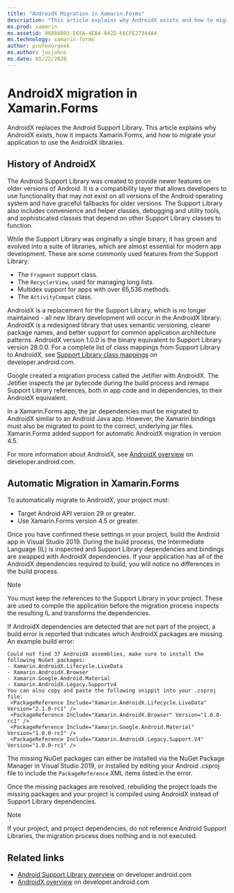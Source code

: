 ```yaml
---
title: "AndroidX Migration in Xamarin.Forms"
description: "This article explains why AndroidX exists and how to migrate to AndroidX in your Xamarin.Forms app."
ms.prod: xamarin
ms.assetid: 98884003-E65A-4EB4-842D-66CFE27344A4
ms.technology: xamarin-forms
author: profexorgeek
ms.author: jusjohns
ms.date: 01/22/2020
---
```


# AndroidX migration in Xamarin.Forms

AndroidX replaces the Android Support Library. This article explains why AndroidX exists, how it impacts Xamarin.Forms, and how to migrate your application to use the AndroidX libraries.

## History of AndroidX

The Android Support Library was created to provide newer features on older versions of Android. It is a compatibility layer that allows developers to use functionality that may not exist on all versions of the Android operating system and have graceful fallbacks for older versions. The Support Library also includes convenience and helper classes, debugging and utility tools, and sophisticated classes that depend on other Support Library classes to function.

While the Support Library was originally a single binary, it has grown and evolved into a suite of libraries, which are almost essential for modern app development. These are some commonly used features from the Support Library:

- The `Fragment` support class.
- The `RecyclerView`, used for managing long lists.
- Multidex support for apps with over 65,536 methods.
- The `ActivityCompat` class.

AndroidX is a replacement for the Support Library, which is no longer maintained - all new library development will occur in the AndroidX library. AndroidX is a redesigned library that uses semantic versioning, clearer package names, and better support for common application architecture patterns. AndroidX version 1.0.0 is the binary equivalent to Support Library version 28.0.0. For a complete list of class mappings from Support Library to AndroidX, see [Support Library class mappings](https://developer.android.com/jetpack/androidx/migrate/class-mappings) on developer.android.com.

Google created a migration process called the Jetifier with AndroidX. The Jetifier inspects the jar bytecode during the build process and remaps Support Library references, both in app code and in dependencies, to their AndroidX equivalent.

In a Xamarin.Forms app, the jar dependencies must be migrated to AndroidX similar to an Android Java app. However, the Xamarin bindings must also be migrated to point to the correct, underlying jar files. Xamarin.Forms added support for automatic AndroidX migration in version 4.5.

For more information about AndroidX, see [AndroidX overview](https://developer.android.com/jetpack/androidx) on developer.android.com.

## Automatic Migration in Xamarin.Forms

To automatically migrate to AndroidX, your project must:

- Target Android API version 29 or greater.
- Use Xamarin.Forms version 4.5 or greater.

Once you have confirmed these settings in your project, build the Android app in Visual Studio 2019. During the build process, the Intermediate Language (IL) is inspected and Support Library dependencies and bindings are swapped with AndroidX dependencies. If your application has all of the AndroidX dependencies required to build, you will notice no differences in the build process.

> [!NOTE]
> You must keep the references to the Support Library in your project. These are used to compile the application before the migration process inspects the resulting IL and transforms the dependencies.

If AndroidX dependencies are detected that are not part of the project, a build error is reported that indicates which AndroidX packages are missing. An example build error:

```
Could not find 37 AndroidX assemblies, make sure to install the following NuGet packages:
- Xamarin.AndroidX.Lifecycle.LiveData
- Xamarin.AndroidX.Browser
- Xamarin.Google.Android.Material
- Xamarin.AndroidX.Legacy.Supportv4
You can also copy and paste the following snippit into your .csproj file:
 <PackageReference Include="Xamarin.AndroidX.Lifecycle.LiveData" Version="2.1.0-rc1" />
 <PackageReference Include="Xamarin.AndroidX.Browser" Version="1.0.0-rc1" />
 <PackageReference Include="Xamarin.Google.Android.Material" Version="1.0.0-rc1" />
 <PackageReference Include="Xamarin.AndroidX.Legacy.Support.V4" Version="1.0.0-rc1" />
```

The missing NuGet packages can either be installed  via the NuGet Package Manager in Visual Studio 2019, or installed by editing your Android .csproj file to include the `PackageReference` XML items listed in the error.

Once the missing packages are resolved, rebuilding the project loads the missing packages and your project is compiled using AndroidX instead of Support Library dependencies.

> [!NOTE]
> If your project, and project dependencies, do not reference Android Support Libraries, the migration process does nothing and is not executed.

## Related links

- [Android Support Library overview](https://developer.android.com/topic/libraries/support-library/index) on developer.android.com
- [AndroidX overview](https://developer.android.com/jetpack/androidx) on developer.android.com